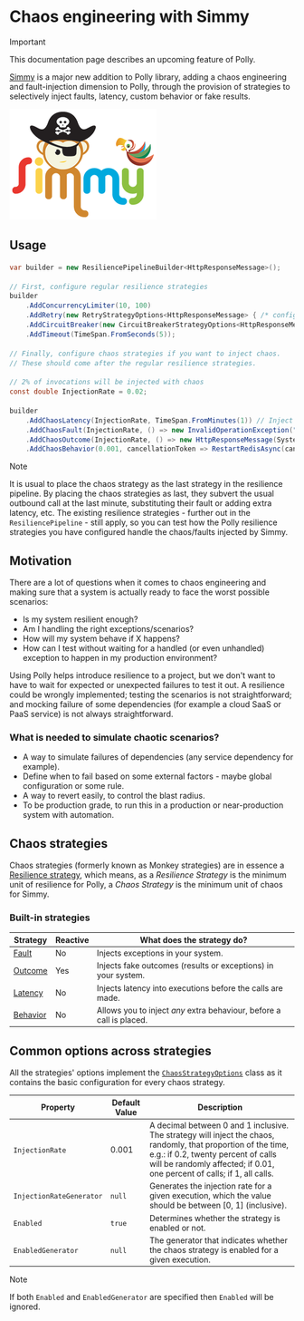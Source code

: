 # Chaos engineering with Simmy

> [!IMPORTANT]
> This documentation page describes an upcoming feature of Polly.

[Simmy][simmy] is a major new addition to Polly library, adding a chaos engineering and fault-injection dimension to Polly, through the provision of strategies to selectively inject faults, latency, custom behavior or fake results.

![Simmy](../media/simmy-logo.png)

## Usage

<!-- snippet: chaos-usage -->
```cs
var builder = new ResiliencePipelineBuilder<HttpResponseMessage>();

// First, configure regular resilience strategies
builder
    .AddConcurrencyLimiter(10, 100)
    .AddRetry(new RetryStrategyOptions<HttpResponseMessage> { /* configure options */ })
    .AddCircuitBreaker(new CircuitBreakerStrategyOptions<HttpResponseMessage> { /* configure options */ })
    .AddTimeout(TimeSpan.FromSeconds(5));

// Finally, configure chaos strategies if you want to inject chaos.
// These should come after the regular resilience strategies.

// 2% of invocations will be injected with chaos
const double InjectionRate = 0.02;

builder
    .AddChaosLatency(InjectionRate, TimeSpan.FromMinutes(1)) // Inject a chaos latency to executions
    .AddChaosFault(InjectionRate, () => new InvalidOperationException("Injected by chaos strategy!")) // Inject a chaos fault to executions
    .AddChaosOutcome(InjectionRate, () => new HttpResponseMessage(System.Net.HttpStatusCode.InternalServerError)) // Inject a chaos outcome to executions
    .AddChaosBehavior(0.001, cancellationToken => RestartRedisAsync(cancellationToken)); // Inject a chaos behavior to executions
```
<!-- endSnippet -->

> [!NOTE]
> It is usual to place the chaos strategy as the last strategy in the resilience pipeline. By placing the chaos strategies as last, they subvert the usual outbound call at the last minute, substituting their fault or adding extra latency, etc. The existing resilience strategies - further out in the `ResiliencePipeline` - still apply, so you can test how the Polly resilience strategies you have configured handle the chaos/faults injected by Simmy.

## Motivation

There are a lot of questions when it comes to chaos engineering and making sure that a system is actually ready to face the worst possible scenarios:

* Is my system resilient enough?
* Am I handling the right exceptions/scenarios?
* How will my system behave if X happens?
* How can I test without waiting for a handled (or even unhandled) exception to happen in my production environment?

Using Polly helps introduce resilience to a project, but we don't want to have to wait for expected or unexpected failures to test it out. A resilience could be wrongly implemented; testing the scenarios is not straightforward; and mocking failure of some dependencies (for example a cloud SaaS or PaaS service) is not always straightforward.

### What is needed to simulate chaotic scenarios?

* A way to simulate failures of dependencies (any service dependency for example).
* Define when to fail based on some external factors - maybe global configuration or some rule.
* A way to revert easily, to control the blast radius.
* To be production grade, to run this in a production or near-production system with automation.

## Chaos strategies

Chaos strategies (formerly known as Monkey strategies) are in essence a [Resilience strategy](../strategies/index.md#built-in-strategies), which means, as a *Resilience Strategy* is the minimum unit of resilience for Polly, a *Chaos Strategy* is the minimum unit of chaos for Simmy.

### Built-in strategies

| Strategy                | Reactive | What does the strategy do?                                           |
|-------------------------|----------|----------------------------------------------------------------------|
| [Fault](fault.md)       | No       | Injects exceptions in your system.                                   |
| [Outcome](outcome.md)   | Yes      | Injects fake outcomes (results or exceptions) in your system.        |
| [Latency](latency.md)   | No       | Injects latency into executions before the calls are made.           |
| [Behavior](behavior.md) | No       | Allows you to inject *any* extra behaviour, before a call is placed. |

## Common options across strategies

All the strategies' options implement the [`ChaosStrategyOptions`](xref:Polly.Simmy.ChaosStrategyOptions) class as it contains the basic configuration for every chaos strategy.

| Property                 | Default Value | Description                                                                                                                                                                                                                      |
|--------------------------|---------------|----------------------------------------------------------------------------------------------------------------------------------------------------------------------------------------------------------------------------------|
| `InjectionRate`          | 0.001         | A decimal between 0 and 1 inclusive. The strategy will inject the chaos, randomly, that proportion of the time, e.g.: if 0.2, twenty percent of calls will be randomly affected; if 0.01, one percent of calls; if 1, all calls. |
| `InjectionRateGenerator` | `null`        | Generates the injection rate for a given execution, which the value should be between [0, 1] (inclusive).                                                                                                                        |
| `Enabled`                | `true`        | Determines whether the strategy is enabled or not.                                                                                                                                                                               |
| `EnabledGenerator`       | `null`        | The generator that indicates whether the chaos strategy is enabled for a given execution.                                                                                                                                        |

> [!NOTE]
> If both `Enabled` and `EnabledGenerator` are specified then `Enabled` will be ignored.

[simmy]: https://github.com/Polly-Contrib/Simmy
